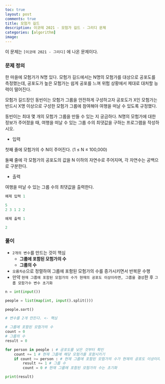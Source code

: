 ```yaml
---
toc: true
layout: post
comments: true
title: 모험가 길드
description: 이코테 2021 - 모험가 길드 - 그리디 문제
categories: [algorithm]
image:
---
```


이 문제는 `[이코테 2021 - 그리디]` 에 나온 문제이다.


### 문제 정의

한 마을에 모험가가 N명 있다. 모험가 길드에서는 N명의 모험가를 대상으로 공포도를 측정했는데, 공포도가 높은 모험가는 쉽게 공포를 느껴 위험 상황에서 제대로 대처할 능력이 떨어진다.


모험가 길드장인 동빈이는 모험가 그룹을 안전하게 구성하고자 공포도가 X인 모험가는 반드시 X명 이상으로 구성한 모험가 그룹에 참여해야 여행을 떠날 수 있도록 규정했다.

 

동빈이는 최대 몇 개의 모험가 그룹을 만들 수 있는 지 궁금하다. N명의 모험가에 대한 정보가 주어졌을 때, 여행을 떠날 수 있는 그룹 수의 최댓값을 구하는 프로그램을 작성하시오.

 

- 입력

첫째 줄에 모험가의 수 N이 주어진다. (1 ≤ N ≤ 100,000)

둘째 줄에 각 모험가의 공포도의 값을 N 이하의 자연수로 주어지며, 각 자연수는 공백으로 구분한다.

 

- 출력

여행을 떠날 수 있는 그룹 수의 최댓값을 출력한다.

```python
예제 입력 1

5
2 3 1 2 2

예제 출력 1

2
```

### 풀이
- `2개의 변수`를 만드는 것이 핵심
  - **그룹에 포함된 모험가의 수**
  - **그룹의 수**
- `오름차순`으로 정렬하여 그룹에 포함된 모험가의 수를 증가시키면서 반복문 수행
- 만약 `현재 그룹에 포함된 모험가의 수가 현재의 공포도 이상이라면, 그룹을 결성`한 후 `그룹 모함가수 변수 초기화`

```python
n = int(input())

people = list(map(int, input().split()))

people.sort()

# 변수를 2개 만든다. <- 핵심

# 그룹에 포함된 모험가의 수
count = 0
# 그룹의 수
result = 0

for person in people : # 공포도를 낮은 것부터 확인
    count += 1 # 현재 그룹에 해당 모험가를 포함시키기
    if count >= person : # 현재 그룹에 포함된 모험가의 수가 현재의 공포도 이상이라면, 그룹을 결성
        result += 1 # 그룹 수
        count = 0 # 현재 그룹에 포함된 모험가의 수는 초기화

print(result)

```

